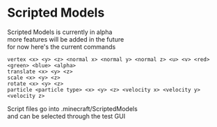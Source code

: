 # Scripted Models

Scripted Models is currently in alpha  
more features will be added in the future  
for now here's the current commands  
```
vertex <x> <y> <z> <normal x> <normal y> <normal z> <u> <v> <red> <green> <blue> <alpha>
translate <x> <y> <z>
scale <x> <y> <z>
rotate <x> <y> <z>
particle <particle type> <x> <y> <z> <velocity x> <velocity y> <velocity z>
```

Script files go into .minecraft/ScriptedModels  
and can be selected through the test GUI